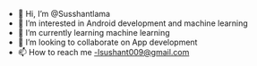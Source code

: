- 👋 Hi, I’m @Susshantlama
- 👀 I’m interested in Android development and machine learning
- 🌱 I’m currently learning machine learning
- 💞️ I’m looking to collaborate on App development
- 📫 How to reach me -lsushant009@gmail.com

<!---
Susshantlama/Susshantlama is a ✨ special ✨ repository because its `README.md` (this file) appears on your GitHub profile.
You can click the Preview link to take a look at your changes.
--->
